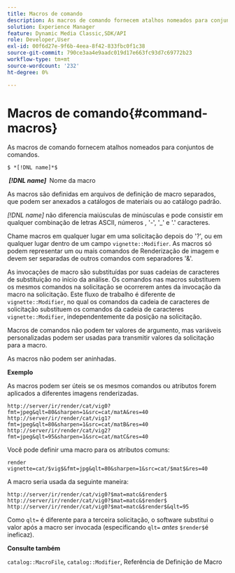 ```yaml
---
title: Macros de comando
description: As macros de comando fornecem atalhos nomeados para conjuntos de comandos.
solution: Experience Manager
feature: Dynamic Media Classic,SDK/API
role: Developer,User
exl-id: 00f6d27e-9f6b-4eea-8f42-833fbc0f1c38
source-git-commit: 790ce3aa4e9aadc019d17e663fc93d7c69772b23
workflow-type: tm+mt
source-wordcount: '232'
ht-degree: 0%

---
```


# Macros de comando{#command-macros}

As macros de comando fornecem atalhos nomeados para conjuntos de comandos.

`$ *[!DNL name]*$`

**&#x200B; *[!DNL name]* &#x200B;** Nome da macro

As macros são definidas em arquivos de definição de macro separados, que podem ser anexados a catálogos de materiais ou ao catálogo padrão.

*[!DNL name]* não diferencia maiúsculas de minúsculas e pode consistir em qualquer combinação de letras ASCII, números , &#39;-&#39;, &#39;_&#39; e &#39;.&#39; caracteres.

Chame macros em qualquer lugar em uma solicitação depois do &#39;?&#39;, ou em qualquer lugar dentro de um campo `vignette::Modifier`. As macros só podem representar um ou mais comandos de Renderização de imagem e devem ser separadas de outros comandos com separadores &#39;&amp;&#39;.

As invocações de macro são substituídas por suas cadeias de caracteres de substituição no início da análise. Os comandos nas macros substituem os mesmos comandos na solicitação se ocorrerem antes da invocação da macro na solicitação. Este fluxo de trabalho é diferente de `vignette::Modifier`, no qual os comandos da cadeia de caracteres de solicitação substituem os comandos da cadeia de caracteres `vignette::Modifier`, independentemente da posição na solicitação.

Macros de comandos não podem ter valores de argumento, mas variáveis personalizadas podem ser usadas para transmitir valores da solicitação para a macro.

As macros não podem ser aninhadas.

**Exemplo**

As macros podem ser úteis se os mesmos comandos ou atributos forem aplicados a diferentes imagens renderizadas.

`http://server/ir/render/cat/vig0?fmt=jpeg&qlt=80&sharpen=1&src=cat/matA&res=40 http://server/ir/render/cat/vig1?fmt=jpeg&qlt=80&sharpen=1&src=cat/matB&res=40 http://server/ir/render/cat/vig2?fmt=jpeg&qlt=95&sharpen=1&src=cat/matC&res=40`

Você pode definir uma macro para os atributos comuns:

`render vignette=cat/$vig$&fmt=jpg&qlt=80&sharpen=1&src=cat/$mat$&res=40`

A macro seria usada da seguinte maneira:

`http://server/ir/render/cat/vig0?$mat=matc&$render$ http://server/ir/render/cat/vig0?$mat=matc&$render$ http://server/ir/render/cat/vig0?$mat=matc&$render$&qlt=95`

Como `qlt=` é diferente para a terceira solicitação, o software substitui o valor após a macro ser invocada (especificando `qlt=` *antes* `$render$`é ineficaz).

**Consulte também**

`catalog::MacroFile`, `catalog::Modifier`, Referência de Definição de Macro

<!--<a id="section_297B7FCB285F4891AA76DF8393089931"></a>-->
